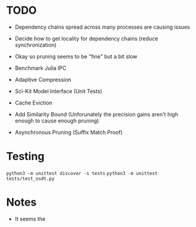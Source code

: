 # TODO
 - Dependency chains spread across many processes are causing issues

 - Decide how to get locality for dependency chains (reduce synchronization)
 - Okay so pruning seems to be "fine" but a bit slow

 - Benchmark Julia IPC
 - Adaptive Compression

 - Sci-Kit Model Interface (Unit Tests)
 - Cache Eviction

 - Add Similarity Bound (Unforunately the precision gains aren't high enough to cause enough pruning)
 - Asynchronous Pruning (Suffix Match Proof)

# Testing
`python3 -m unittest discover -s tests`
`python3 -m unittest tests/test_osdt.py`

# Notes
 - It seems the 